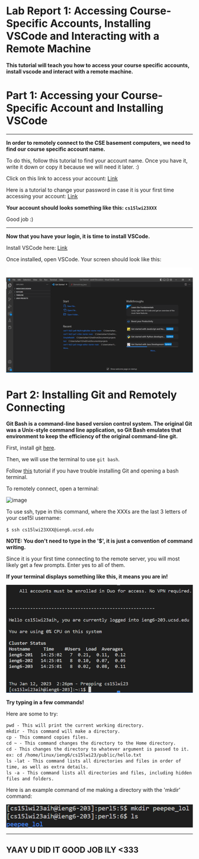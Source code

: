 # Lab Report 1: Accessing Course-Specific Accounts, Installing VSCode and Interacting with a Remote Machine

**This tutorial will teach you how to access your course specific accounts, install vscode and interact with a remote machine.**

# Part 1: Accessing your Course-Specific Account and Installing VSCode
---
**In order to remotely connect to the CSE basement computers, we need to find our course specific account name.**

To do this, follow this tutorial to find your account name. Once you have it, write it down or copy it because we will need it later. :)


Click on this link to access your account: [Link](https://sdacs.ucsd.edu/~icc/index.php)

Here is a tutorial to change your password in case it is your first time accessing your account: [Link](https://docs.google.com/document/d/1hs7CyQeh-MdUfM9uv99i8tqfneos6Y8bDU0uhn1wqho/edit)


**Your account should looks something like this: `cs15lwi23XXX`**

Good job :)

---

**Now that you have your login, it is time to install VSCode.**

Install VSCode here: [Link](https://code.visualstudio.com/)

Once installed, open VSCode. Your screen should look like this:

![image](menuscreenshot.png)


# Part 2: Installing Git and Remotely Connecting

**Git Bash is a command-line based version control system. The original Git was a Unix-style command line application, so Git Bash emulates that environment to keep the efficiency of the original command-line git.**

First, install git [here](https://gitforwindows.org/).

Then, we will use the terminal to use `git bash`.

Follow [this](https://stackoverflow.com/questions/42606837/how-do-i-use-bash-on-windows-from-the-visual-studio-code-integrated-terminal/50527994#50527994) tutorial if you have trouble installing Git and opening a bash terminal.


To remotely connect, open a terminal:

![image](new_terminal.png)

To use ssh, type in this command, where the XXXs are the last 3 letters of your cse15l username: 

``$ ssh cs15lwi23XXX@ieng6.ucsd.edu``

**NOTE: You don't need to type in the '$', it is just a convention of command writing.**

Since it is your first time connecting to the remote server, you will most likely get a few prompts. Enter yes to all of them. 

**If your terminal displays something like this, it means you are in!**

![image](terminal.png)

**Try typing in a few commands!**

Here are some to try:


    pwd - This will print the current working directory. 
    mkdir - This command will make a directory.
    cp - This command copies files.
    cd ~ - This command changes the directory to the Home directory.
    cd - This changes the directory to whatever argument is passed to it. ex: cd /home/linux/ieng6/cs15lwi23/public/hello.txt
    ls -lat - This command lists all directories and files in order of time, as well as extra details.
    ls -a - This command lists all directories and files, including hidden files and folders.


Here is an example command of me making a directory with the 'mkdir' command:

![image](COMMAND.png)

---

## YAAY U DID IT GOOD JOB ILY <333




